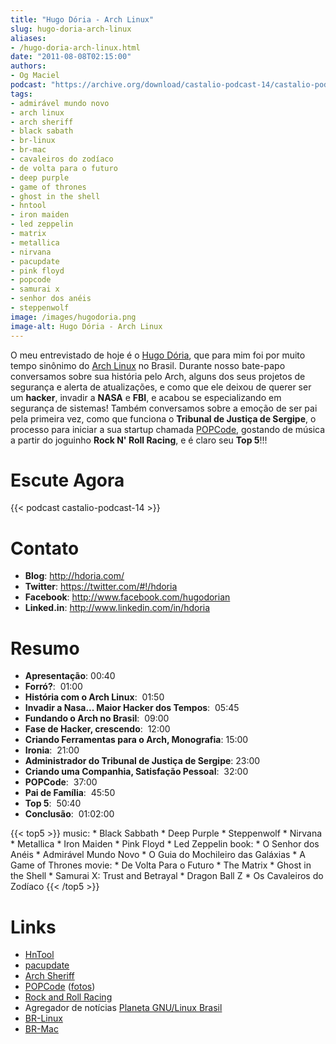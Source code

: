 ```yaml
---
title: "Hugo Dória - Arch Linux"
slug: hugo-doria-arch-linux
aliases:
- /hugo-doria-arch-linux.html
date: "2011-08-08T02:15:00"
authors:
- Og Maciel
podcast: "https://archive.org/download/castalio-podcast-14/castalio-podcast-14.mp3"
tags:
- admirável mundo novo
- arch linux
- arch sheriff
- black sabath
- br-linux
- br-mac
- cavaleiros do zodíaco
- de volta para o futuro
- deep purple
- game of thrones
- ghost in the shell
- hntool
- iron maiden
- led zeppelin
- matrix
- metallica
- nirvana
- pacupdate
- pink floyd
- popcode
- samurai x
- senhor dos anéis
- steppenwolf
image: /images/hugodoria.png
image-alt: Hugo Dória - Arch Linux
---
```


O meu entrevistado de hoje é o [Hugo Dória](http://hdoria.com/), que
para mim foi por muito tempo sinônimo do [Arch
Linux](http://www.archlinux.org/) no Brasil. Durante nosso bate-papo
conversamos sobre sua história pelo Arch, alguns dos seus projetos de
segurança e alerta de atualizações, e como que ele deixou de querer ser
um **hacker**, invadir a **NASA** e **FBI**, e acabou se especializando
em segurança de sistemas! Também conversamos sobre a emoção de ser pai
pela primeira vez, como que funciona o **Tribunal de Justiça de
Sergipe**, o processo para iniciar a sua startup chamada
[POPCode](http://www.popcode.com.br/), gostando de música a partir do
joguinho **Rock N\' Roll Racing**, e é claro seu **Top 5**!!!

<div class="clearfix"></div>

# Escute Agora

{{< podcast castalio-podcast-14 >}}

# Contato

- **Blog**: <http://hdoria.com/>
- **Twitter**: <https://twitter.com/#!/hdoria>
- **Facebook**: <http://www.facebook.com/hugodorian>
- **Linked.in**: <http://www.linkedin.com/in/hdoria>

# Resumo

- **Apresentação**: 00:40
- **Forró?**:  01:00
- **História com o Arch Linux**:  01:50
- **Invadir a Nasa\... Maior Hacker dos Tempos**:  05:45
- **Fundando o Arch no Brasil**:  09:00
- **Fase de Hacker, crescendo**:  12:00
- **Criando Ferramentas para o Arch, Monografia**: 15:00
- **Ironia**:  21:00
- **Administrador do Tribunal de Justiça de Sergipe**: 23:00
- **Criando uma Companhia, Satisfação Pessoal**:  32:00
- **POPCode**:  37:00
- **Pai de Família**:  45:50
- **Top 5**:  50:40
- **Conclusão**:  01:02:00

{{< top5 >}}
music:
    * Black Sabbath
    * Deep Purple
    * Steppenwolf
    * Nirvana
    * Metallica
    * Iron Maiden
    * Pink Floyd
    * Led Zeppelin
book:
    * O Senhor dos Anéis
    * Admirável Mundo Novo
    * O Guia do Mochileiro das Galáxias
    * A Game of Thrones
movie:
    * De Volta Para o Futuro
    * The Matrix
    * Ghost in the Shell
    * Samurai X: Trust and Betrayal
    * Dragon Ball Z
    * Os Cavaleiros do Zodíaco
{{< /top5 >}}

# Links

- [HnTool](http://code.google.com/p/hntool/)
- [pacupdate](https://code.google.com/p/pacupdate/)
- [Arch
  Sheriff](http://www.mail-archive.com/aur-general@archlinux.org/msg01001.html)
- [POPCode](http://www.popcode.com.br/)
  ([fotos](https://picasaweb.google.com/hugodoria/Popcode#))
- [Rock and Roll
  Racing](https://secure.wikimedia.org/wikipedia/pt/wiki/Rock_%26_Roll_Racing)
- Agregador de notícias [Planeta GNU/Linux
  Brasil](http://planeta.gnulinuxbrasil.org/)
- [BR-Linux](http://br-linux.org/)
- [BR-Mac](http://br-mac.org/)
